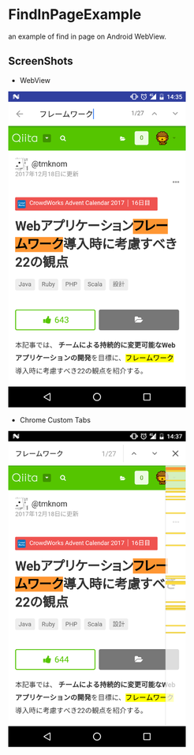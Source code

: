 # FindInPageExample

an example of find in page on Android WebView.

## ScreenShots

* WebView
<img src="https://raw.githubusercontent.com/alzybaad/FindInPageExample/images/ss_webview.png" width="360"/>

* Chrome Custom Tabs
<img src="https://raw.githubusercontent.com/alzybaad/FindInPageExample/images/ss_chromecustomtabs.png" width="360"/>
